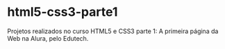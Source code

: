 # html5-css3-parte1
Projetos realizados no curso HTML5 e CSS3 parte 1: A primeira página da Web na Alura, pelo Edutech. 
